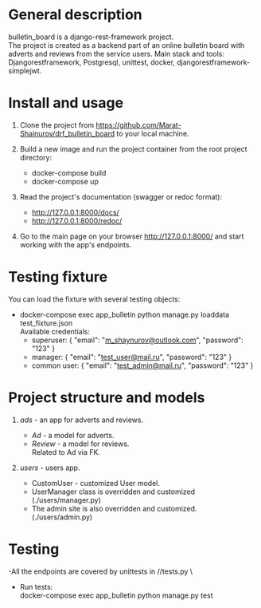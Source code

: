 # General description
bulletin_board is a django-rest-framework project. \
The project is created as a backend part of an online bulletin board with adverts and reviews from the service users.
Main stack and tools: Djangorestframework, Postgresql, unittest, docker, djangorestframework-simplejwt.

# Install and usage
1. Clone the project from https://github.com/Marat-Shainurov/drf_bulletin_board to your local machine.

2. Build a new image and run the project container from the root project directory:
   - docker-compose build
   - docker-compose up

3. Read the project's documentation (swagger or redoc format):
   - http://127.0.0.1:8000/docs/
   - http://127.0.0.1:8000/redoc/

4. Go to the main page on your browser http://127.0.0.1:8000/ and start working with the app's endpoints.


# Testing fixture
You can load the fixture with several testing objects:
  - docker-compose exec app_bulletin python manage.py loaddata test_fixture.json \
     Available credentials:
     - superuser:
       {
         "email": "m_shaynurov@outlook.com",
         "password": "123"
       }
     - manager:
       {
         "email": "test_user@mail.ru",
         "password": "123"
       }
     - common user:
       {
         "email": "test_admin@mail.ru",
         "password": "123"
       }

# Project structure and models

1. *ads* - an app for adverts and reviews.
   - *Ad* - a model for adverts. 
   - *Review* - a model for reviews.\
     Related to Ad via FK.

2. *users* - users app.
   - CustomUser - customized User model.
   - UserManager class is overridden and customized (./users/manager.py)
   - The admin site is also overridden and customized. (./users/admin.py)

# Testing
-All the endpoints are covered by unittests in /<app>/tests.py \
- Run tests:\
  docker-compose exec app_bulletin python manage.py test

